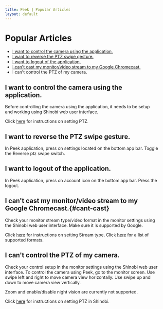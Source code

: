 ```yaml
---
title: Peek | Popular Articles
layout: default
---
```

# Popular Articles


* [I want to control the camera using the application.](#i-want-to-control-the-camera-using-the-application)
* [I want to reverse the PTZ swipe gesture.](#i-want-to-reverse-the-ptz-swipe-gesture)
* [I want to logout of the application.](#i-want-to-logout-of-the-application)
* [I can't cast my monitor/video stream to my Google Chromecast.](#cant-cast)
* I can't control the PTZ of my camera.

## I want to control the camera using the application.

Before controlling the camera using the application, it needs to be setup and working using Shinobi web user interface.

Click [here](https://shinobi.video/articles/2018-11-24-how-to-setup-ptz-in-shinobi) for instructions on setting PTZ.


## I want to reverse the PTZ swipe gesture.

In Peek application, press on settings located on the bottom app bar. Toggle the Reverse ptz swipe switch.


## I want to logout of the application.

In Peek application, press on account icon on the bottom app bar. Press the logout.


## I can't cast my monitor/video stream to my Google Chromecast.{#cant-cast}

Check your monitor stream type/video format in the monitor settings using the Shinobi web user interface. Make sure it is supported by Google. 

Click [here](https://shinobi.video/docs/settings#content-stream) for instructions on setting Stream type.
Click [here](https://developers.google.com/cast/docs/media) for a list of supported formats.


## I can't control the PTZ of my camera.

Check your control setup in the monitor settings using the Shinobi web user interface. To control the camera using Peek, go to the monitor screen. Use swipe left and right to move camera view horizontally. Use swipe up and down to move camera view vertically.

Zoom and enable/disable night vision are currently not supported.

Click [here](https://shinobi.video/articles/2018-11-24-how-to-setup-ptz-in-shinobi) for instructions on setting PTZ in Shinobi.
